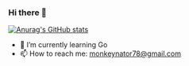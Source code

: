 ### Hi there 👋
[![Anurag's GitHub stats](https://github-readme-stats.vercel.app/api?username=Lennart1978&show_icons=true)](https://github.com/anuraghazra/github-readme-stats)
- 🌱 I’m currently learning Go
- 📫 How to reach me: monkeynator78@gmail.com

